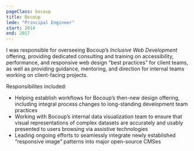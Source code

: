 ```yaml
---
pageClass: bocoup
title: Bocoup
lede: "Principal Engineer"
start: 2014
end: 2017
---
```


I was responsible for overseeing Bocoup’s _Inclusive Web Development_ offering, providing dedicated consulting and training on accessibility, performance, and responsive web design “best practices” for client teams, as well as providing guidance, mentoring, and direction for internal teams working on client-facing projects.

Responsibilites included:

* Helping establish workflows for Bocoup’s then-new design offering, including integral process changes to long-standing development team practices
* Working with Bocoup’s internal data visualization team to ensure that visual representations of complex datasets are accurately and usably presented to users browsing via assistive technologies
* Leading ongoing efforts to seamlessly integrate newly established “responsive image” patterns into major open-source CMSes